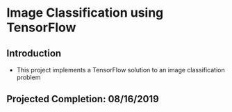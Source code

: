 # Image Classification using TensorFlow

## Introduction
* This project implements a TensorFlow solution to an image classification problem

## Projected Completion: 08/16/2019
